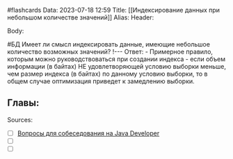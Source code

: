 #flashcards
Data: 2023-07-18 12:59
Title: [[Индексирование данных при небольшом количестве значений]]
Alias:
Header:




Body:



#БД 
Имеет ли смысл индексировать данные, имеющие небольшое количество возможных значений?
!---
Ответ:
	- Примерное правило, которым можно руководствоваться при создании индекса - если объем информации (в байтах) НЕ удовлетворяющей условию выборки меньше, чем размер индекса (в байтах) по данному условию выборки, то в общем случае оптимизация приведет к замедлению выборки.
<!--SR:!2023-10-27,1,130-->




Главы:
-


Sources:
- [ ] [Вопросы для собеседования на Java Developer](https://github.com/enhorse/java-interview/blob/master/README.md#%D0%9E%D0%9E%D0%9F)
- [ ] []()
- [ ] []()

